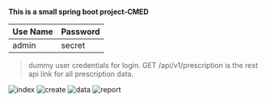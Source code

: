 **This is a small spring boot project-CMED**

|Use Name| Password  |
|--|--|
| admin | secret |

> dummy user credentials for login.
> GET /api/v1/prescription is the rest api link for all prescription data.
> 


![index](https://user-images.githubusercontent.com/30373653/89634734-a960b400-d8c7-11ea-8af1-ab68f881fecf.png)
![create](https://user-images.githubusercontent.com/30373653/89634748-abc30e00-d8c7-11ea-8dd2-4c0580b96094.png)
![data](https://user-images.githubusercontent.com/30373653/89634756-ae256800-d8c7-11ea-9564-c127cbf2b2c0.png)
![report](https://user-images.githubusercontent.com/30373653/89634760-afef2b80-d8c7-11ea-88d6-b5cb7fcd6b61.png)
